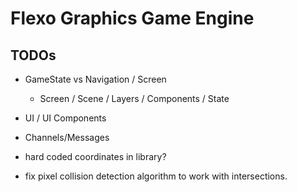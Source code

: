 ﻿# Flexo Graphics Game Engine


## TODOs

- GameState vs Navigation / Screen
    - Screen / Scene / Layers / Components / State
- UI / UI Components
- Channels/Messages

- hard coded coordinates in library?
- fix pixel collision detection algorithm to work with intersections.
